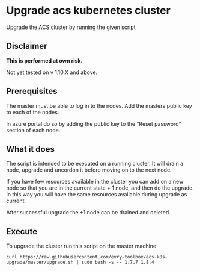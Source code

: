 # Upgrade acs kubernetes cluster

Upgrade the ACS cluster by running the given script

## Disclaimer

**This is performed at own risk.**

Not yet tested on v 1.10.X and above.


## Prerequisites

The master must be able to log in to the nodes.
Add the masters public key to each of the nodes.

In azure portal do so by adding the public key to the "Reset password" section of each node.

## What it does


The script is intended to be executed on a running cluster.
It will drain a node, upgrade and uncordon it before moving on to the next node.

If you have few resources available in the cluster you can add on a new node so that
you are in the current state + 1 node, and then do the upgrade. In this way you will have the same resources available during upgrade as current.

After successful upgrade the +1 node can be drained and deleted.

## Execute

To upgrade the cluster run this script on the master machine

```
curl https://raw.githubusercontent.com/evry-toolbox/acs-k8s-upgrade/master/upgrade.sh | sudo bash -s -- 1.7.7 1.8.4
```